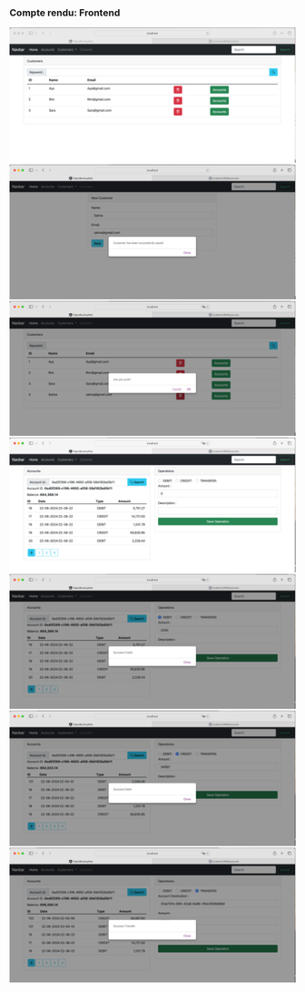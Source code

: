 <h3> Compte rendu: Frontend </h3>
<img src="captures/c1.png">
<img src="captures/c2.png">
<img src="captures/c3.png">
<img src="captures/c4.png">
<img src="captures/c5.png">
<img src="captures/c6.png">
<img src="captures/c7.png">
